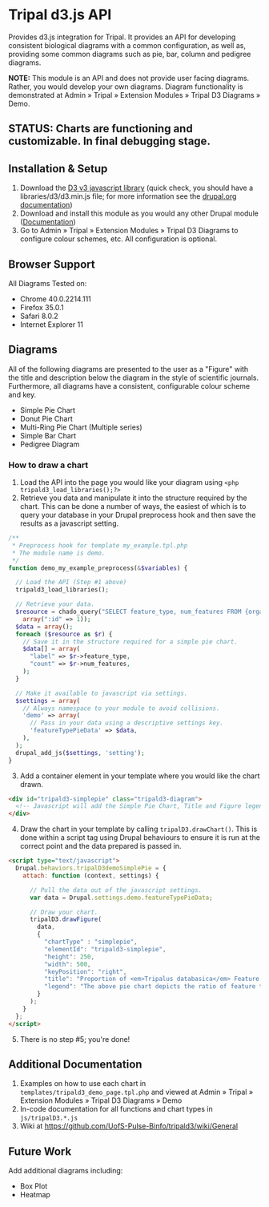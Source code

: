 # Tripal d3.js API
Provides d3.js integration for Tripal. It provides an API for developing consistent
biological diagrams with a common configuration, as well as, providing some
common diagrams such as pie, bar, column and pedigree diagrams.

**NOTE:** This module is an API and does not provide user facing diagrams.
Rather, you would develop your own diagrams. Diagram functionality is
demonstrated at Admin » Tripal » Extension Modules » Tripal D3 Diagrams » Demo.

## STATUS: Charts are functioning and customizable. In final debugging stage.

## Installation & Setup
1. Download the [D3 v3 javascript library](http://d3js.org/) (quick check, you should have a libraries/d3/d3.min.js file; for more information see the [drupal.org documentation](https://www.drupal.org/node/1440066))
2. Download and install this module as you would any other Drupal module ([Documentation](https://www.drupal.org/documentation/install/modules-themes))
3. Go to Admin » Tripal » Extension Modules » Tripal D3 Diagrams to
configure colour schemes, etc. All configuration is optional.

## Browser Support
All Diagrams Tested on:
- Chrome 40.0.2214.111
- Firefox 35.0.1
- Safari 8.0.2
- Internet Explorer 11

## Diagrams
All of the following diagrams are presented to the user as a "Figure" with the
title and description below the diagram in the style of scientific journals.
Furthermore, all diagrams have a consistent, configurable colour scheme and key.
- Simple Pie Chart
- Donut Pie Chart
- Multi-Ring Pie Chart (Multiple series)
- Simple Bar Chart
- Pedigree Diagram

### How to draw a chart
1. Load the API into the page you would like your diagram using `<php tripald3_load_libraries();?>`
2. Retrieve you data and manipulate it into the structure required by the chart. This can be done a number of ways, the easiest of which is to query your database in your Drupal preprocess hook and then save the results as a javascript setting.

```php
/**
 * Preprocess hook for template my_example.tpl.php
 * The module name is demo.
 */
function demo_my_example_preprocess(&$variables) {

  // Load the API (Step #1 above)
  tripald3_load_libraries();

  // Retrieve your data.
  $resource = chado_query("SELECT feature_type, num_features FROM {organism_feature_count} WHERE organism_id=:id",
    array(":id" => 1));
  $data = array();
  foreach ($resource as $r) {
    // Save it in the structure required for a simple pie chart.
    $data[] = array(
      "label" => $r->feature_type,
      "count" => $r->num_features,
    );
  }

  // Make it available to javascript via settings.
  $settings = array(
    // Always namespace to your module to avoid collisions.
    'demo' => array(
      // Pass in your data using a descriptive settings key.
      'featureTypePieData' => $data,
    ),
  );
  drupal_add_js($settings, 'setting');
}
```

3. Add a container element in your template where you would like the chart drawn.

```html
<div id="tripald3-simplepie" class="tripald3-diagram">
  <!-- Javascript will add the Simple Pie Chart, Title and Figure legend here -->
</div>
```

4. Draw the chart in your template by calling `tripalD3.drawChart()`. This is done within a script tag using Drupal behaviours to ensure it is run at the correct point and the data prepared is passed in.

```html
<script type="text/javascript">
  Drupal.behaviors.tripalD3demoSimplePie = {
    attach: function (context, settings) {

      // Pull the data out of the javascript settings.
      var data = Drupal.settings.demo.featureTypePieData;

      // Draw your chart.
      tripalD3.drawFigure(
        data,
        {
          "chartType" : "simplepie",
          "elementId": "tripald3-simplepie",
          "height": 250,
          "width": 500,
          "keyPosition": "right",
          "title": "Proportion of <em>Tripalus databasica</em> Feature Types",
          "legend": "The above pie chart depicts the ratio of feature types available for <em>Tripalus databasica</em>.",
        }
      );
    }
  };
</script>
```

5. There is no step #5; you're done!

## Additional Documentation
1. Examples on how to use each chart in `templates/tripald3_demo_page.tpl.php` and viewed at Admin » Tripal » Extension Modules » Tripal D3 Diagrams » Demo
2. In-code documentation for all functions and chart types in `js/tripalD3.*.js`
3. Wiki at https://github.com/UofS-Pulse-Binfo/tripald3/wiki/General

## Future Work
Add additional diagrams including:
 - Box Plot
 - Heatmap
